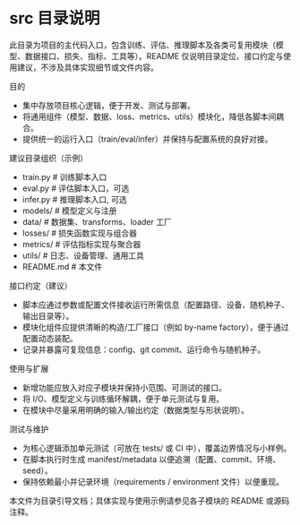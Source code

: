 # src 目录说明

此目录为项目的主代码入口，包含训练、评估、推理脚本及各类可复用模块（模型、数据接口、损失、指标、工具等）。README 仅说明目录定位、接口约定与使用建议，不涉及具体实现细节或文件内容。

目的
- 集中存放项目核心逻辑，便于开发、测试与部署。
- 将通用组件（模型、数据、loss、metrics、utils）模块化，降低各脚本间耦合。
- 提供统一的运行入口（train/eval/infer）并保持与配置系统的良好对接。

建议目录组织（示例）
- train.py # 训练脚本入口
- eval.py # 评估脚本入口，可选
- infer.py # 推理脚本入口, 可选
- models/                          # 模型定义与注册
- data/                            # 数据集、transforms、loader 工厂
- losses/                          # 损失函数实现与组合器
- metrics/                         # 评估指标实现与聚合器
- utils/                           # 日志、设备管理、通用工具
- README.md                        # 本文件

接口约定（建议）
- 脚本应通过参数或配置文件接收运行所需信息（配置路径、设备、随机种子、输出目录等）。
- 模块化组件应提供清晰的构造/工厂接口（例如 by-name factory），便于通过配置动态装配。
- 记录并暴露可复现信息：config、git commit、运行命令与随机种子。

使用与扩展
- 新增功能应放入对应子模块并保持小范围、可测试的接口。
- 将 I/O、模型定义与训练循环解耦，便于单元测试与复用。
- 在模块中尽量采用明确的输入/输出约定（数据类型与形状说明）。

测试与维护
- 为核心逻辑添加单元测试（可放在 tests/ 或 CI 中），覆盖边界情况与小样例。
- 在脚本执行时生成 manifest/metadata 以便追溯（配置、commit、环境、seed）。
- 保持依赖最小并记录环境（requirements / environment 文件）以便重现。

本文件为目录引导文档；具体实现与使用示例请参见各子模块的 README 或源码注释。